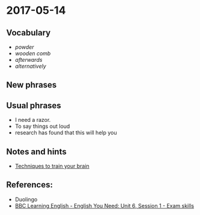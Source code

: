 # 2017-05-14

## Vocabulary

- *powder*
- *wooden comb*
- *afterwards*
- *alternatively*

## New phrases

## Usual phrases
- I need a razor.
- To say things out loud
- research has found that this will help you

## Notes and hints
- [Techniques to train your brain](https://www.evernote.com/shard/s256/nl/47702048/61488528-311e-47f9-ae12-b24fb80d3bd4?title=Techniques%20to%20train%20your%20brain)

## References:
- Duolingo
- [BBC Learning English - English You Need: Unit 6, Session 1 - Exam skills](http://www.bbc.co.uk/learningenglish/english/course/english-you-need/unit-6/session-1)
